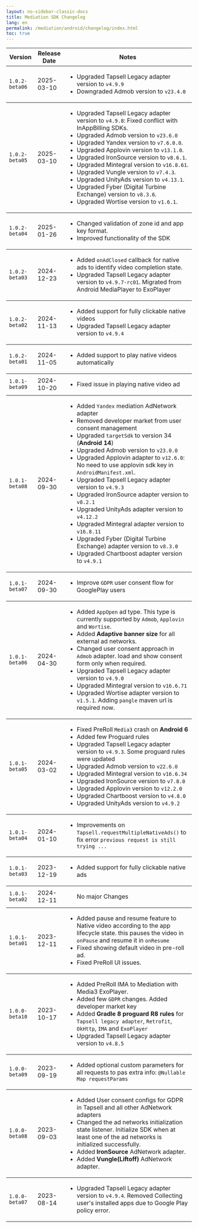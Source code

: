 ```yaml
---
layout: no-sidebar-classic-docs
title: Mediation SDK Changelog
lang: en
permalink: /mediation/android/changelog/index.html
toc: true
---
```


<table>
  <thead>
    <tr>
      <th>Version</th>
      <th>Release Date</th>
      <th>Notes</th>
    </tr>
  </thead>
  <tbody>
    <tr>
      <td><code>1.0.2-beta06</code></td>
      <td>2025-03-10</td>
      <td>
        <ul>
          <li>Upgraded Tapsell Legacy adapter version to <code>v4.9.9</code></li>
          <li>Downgraded Admob version to <code>v23.4.0</code></li>
        </ul>
      </td>
    </tr>
  </tbody>
<tbody>
    <tr>
      <td><code>1.0.2-beta05</code></td>
      <td>2025-03-10</td>
      <td>
        <ul>
          <li>Upgraded Tapsell Legacy adapter version to <code>v4.9.8</code>: Fixed conflict with InAppBilling SDKs.</li>
          <li>Upgraded Admob version to <code>v23.6.0</code></li>
          <li>Upgraded Yandex version to <code>v7.6.0.0</code>.</li>
          <li>Upgraded Applovin version to <code>v13.1.0</code>.</li>
          <li>Upgraded IronSource version to <code>v8.6.1</code>.</li>
          <li>Upgraded Mintegral version to <code>v16.8.61</code>.</li>
          <li>Upgraded Vungle version to <code>v7.4.3</code>.</li>
          <li>Upgraded UnityAds version to <code>v4.13.1</code>.</li>
          <li>Upgraded Fyber (Digital Turbine Exchange) version to <code>v8.3.6</code>.</li>
          <li>Upgraded Wortise version to <code>v1.6.1</code>.</li>
        </ul>
      </td>
    </tr>
  </tbody>
<tbody>
    <tr>
      <td><code>1.0.2-beta04</code></td>
      <td>2025-01-26</td>
      <td>
        <ul>
          <li>Changed validation of zone id and app key format.</li>
          <li>Improved functionality of the SDK</li>
        </ul>
      </td>
    </tr>
  </tbody>
<tbody>
    <tr>
      <td><code>1.0.2-beta03</code></td>
      <td>2024-12-23</td>
      <td>
        <ul>
          <li>Added <code>onAdClosed</code> callback for native ads to identify video completion state.</li>
          <li>Upgraded Tapsell Legacy adapter version to <code>v4.9.7-rc01</code>. Migrated from Android MediaPlayer to ExoPlayer</li>
        </ul>
      </td>
    </tr>
  </tbody>

<tbody>
    <tr>
      <td><code>1.0.2-beta02</code></td>
      <td>2024-11-13</td>
      <td>
        <ul>
          <li>Added support for fully clickable native videos</li>
          <li>Upgraded Tapsell Legacy adapter version to <code>v4.9.4</code></li>
        </ul>
      </td>
    </tr>
  </tbody>

  <tbody>
    <tr>
      <td><code>1.0.2-beta01</code></td>
      <td>2024-11-05</td>
      <td>
        <ul>
          <li>Added support to play native videos automatically</li>
        </ul>
      </td>
    </tr>
  </tbody>

<tbody>
    <tr>
      <td><code>1.0.1-beta09</code></td>
      <td>2024-10-20</td>
      <td>
        <ul>
          <li>Fixed issue in playing native video ad</li>
        </ul>
      </td>
    </tr>
  </tbody>

<tbody>
    <tr>
      <td><code>1.0.1-beta08</code></td>
      <td>2024-09-30</td>
      <td>
        <ul>
          <li>Added <code>Yandex</code> mediation AdNetwork adapter</li>
          <li>Removed developer market from user consent management</li>
          <li>Upgraded <code>targetSdk</code> to version 34 (<strong>Android 14</strong>)</li>
          <li>Upgraded Admob version to <code>v23.0.0</code></li>
          <li>Upgraded Applovin adapter to <code>v12.6.0</code>: No need to use applovin sdk key in <code>AndroidManifest.xml</code>.</li>
          <li>Upgraded Tapsell Legacy adapter version to <code>v4.9.3</code></li>
          <li>Upgraded IronSource adapter version to <code>v8.2.1</code></li>
          <li>Upgraded UnityAds adapter version to <code>v4.12.2</code></li>
          <li>Upgraded Mintegral adapter version to <code>v16.8.11</code></li>
          <li>Upgraded Fyber (Digital Turbine Exchange) adapter version to <code>v8.3.0</code></li>
          <li>Upgraded Chartboost adapter version to <code>v4.9.1</code></li>
        </ul>
      </td>
    </tr>
  </tbody>

<tbody>
    <tr>
      <td><code>1.0.1-beta07</code></td>
      <td>2024-09-30</td>
      <td>
        <ul>
        <li>Improve <code>GDPR</code> user consent flow for GooglePlay users</li>
        </ul>
      </td>
    </tr>
  </tbody>

<tbody>
    <tr>
      <td><code>1.0.1-beta06</code></td>
      <td>2024-04-30</td>
      <td>
        <ul>
        <li>Added <code>AppOpen</code> ad type. This type is currently supported by <code>Admob</code>, <code>Applovin</code> and <code>Wortise</code>.</li>
        <li>Added <strong>Adaptive banner size</strong> for all external ad networks.</li>
        <li>Changed user consent approach in <code>Admob</code> adapter. load and show consent form only when required.</li>
        <li>Upgraded Tapsell Legacy adapter version to <code>v4.9.0</code></li>
        <li>Upgraded Mintegral version to <code>v16.6.71</code></li>
        <li>Upgraded Wortise adapter version to <code>v1.5.1</code>. Adding <code>pangle</code> maven url is required now.</li>
        </ul>
      </td>
    </tr>
  </tbody>

<tbody>
    <tr>
      <td><code>1.0.1-beta05</code></td>
      <td>2024-03-02</td>
      <td>
        <ul>
        <li>Fixed PreRoll <code>Media3</code> crash on <strong>Android 6</strong></li>
        <li>Added few Proguard rules</li>
        <li>Upgraded Tapsell Legacy adapter version to <code>v4.9.3</code>. Some proguard rules were updated</li>
        <li>Upgraded Admob version to <code>v22.6.0</code></li>
        <li>Upgraded Mintegral version to <code>v16.6.34</code></li>
        <li>Upgraded IronSource version to <code>v7.8.0</code></li>
        <li>Upgraded Applovin version to <code>v12.2.0</code></li>
        <li>Upgraded Chartboost version to <code>v4.8.0</code></li>
        <li>Upgraded UnityAds version to <code>v4.9.2</code></li>
        </ul>
      </td>
    </tr>
  </tbody>

<tbody>
    <tr>
      <td><code>1.0.1-beta04</code></td>
      <td>2024-01-10</td>
      <td>
        <ul>
        <li>Improvements on <code>Tapsell.requestMultipleNativeAds()</code> to fix error <code>previous request is still trying ...</code></li>
        </ul>
      </td>
    </tr>
  </tbody>

<tbody>
    <tr>
      <td><code>1.0.1-beta03</code></td>
      <td>2023-12-19</td>
      <td>
        <ul>
        <li>Added support for fully clickable native ads</li>
        </ul>
      </td>
    </tr>
  </tbody>

<tbody>
    <tr>
      <td><code>1.0.1-beta02</code></td>
      <td>2024-12-11</td>
      <td>
        <ul>
        No major Changes
        </ul>
      </td>
    </tr>
  </tbody>

<tbody>
    <tr>
      <td><code>1.0.1-beta01</code></td>
      <td>2023-12-11</td>
      <td>
        <ul>
        <li>Added pause and resume feature to Native video according to the app lifecycle state. this pauses the video in <code>onPause</code> and resume it in <code>onResume</code></li>
        <li>Fixed showing default video in pre-roll ad.</li>
        <li>Fixed PreRoll UI issues.</li>
        </ul>
      </td>
    </tr>
  </tbody>

<tbody>
    <tr>
      <td><code>1.0.0-beta10</code></td>
      <td>2023-10-17</td>
      <td>
        <ul>
        <li>Added PreRoll IMA to Mediation with Media3 ExoPlayer.</li>
        <li>Added few <code>GDPR</code> changes. Added developer market key</li>
        <li>Added <strong>Gradle 8 proguard R8 rules</strong> for <code>Tapsell legacy adapter</code>, <code>Retrofit</code>, <code>OkHttp</code>, <code>IMA</code> and <code>ExoPlayer</code></li>
        <li>Upgraded Tapsell Legacy adapter version to <code>v4.8.5</code></li>
        </ul>
      </td>
    </tr>
  </tbody>

<tbody>
    <tr>
      <td><code>1.0.0-beta09</code></td>
      <td>2023-09-19</td>
      <td>
        <ul>
        <li>Added optional custom parameters for all requests to pas extra info: <code>@Nullable Map requestParams</code></li>
        </ul>
      </td>
    </tr>
  </tbody>

<tbody>
    <tr>
      <td><code>1.0.0-beta08</code></td>
      <td>2023-09-03</td>
      <td>
        <ul>
        <li>Added User consent configs for GDPR in Tapsell and all other AdNetwork adapters</li>
        <li>Changed the ad networks initialization state listener. Initialize SDK when at least one of the ad networks is initialized successfully.</li>
        <li>Added <strong>IronSource</strong> AdNetwork adapter.</li>
        <li>Added <strong>Vungle(Liftoff) </strong> AdNetwork adapter.</li>
        </ul>
      </td>
    </tr>
  </tbody>

<tbody>
    <tr>
      <td><code>1.0.0-beta07</code></td>
      <td>2023-08-14</td>
      <td>
        <ul>
        <li>Upgraded Tapsell Legacy adapter version to <code>v4.9.4</code>. Removed Collecting user's installed apps due to Google Play policy error.</li>
        </ul>
      </td>
    </tr>
  </tbody>

</table>
